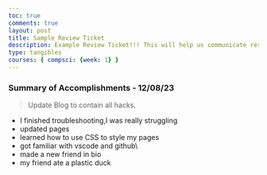 ```yaml
---
toc: true
comments: true
layout: post
title: Sample Review Ticket
description: Example Review Ticket!!! This will help us communicate results.
type: tangibles
courses: { compsci: {week: 1} }
---
```


### Summary of Accomplishments - 12/08/23
> Update Blog to contain all hacks.  
- I finished troubleshooting,I was really struggling
- updated pages 
- learned how to use CSS to style my pages
- got familiar with vscode and github\
- made a new friend in bio
- my friend ate a plastic duck